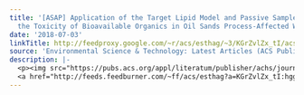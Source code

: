 ```yaml
---
title: '[ASAP] Application of the Target Lipid Model and Passive Samplers to Characterize
  the Toxicity of Bioavailable Organics in Oil Sands Process-Affected Water'
date: '2018-07-03'
linkTitle: http://feedproxy.google.com/~r/acs/esthag/~3/KGrZvlZx_tI/acs.est.8b00614
source: 'Environmental Science & Technology: Latest Articles (ACS Publications)'
description: |-
  <p><img src="https://pubs.acs.org/appl/literatum/publisher/achs/journals/content/esthag/0/esthag.ahead-of-print/acs.est.8b00614/20180703/images/medium/es-2018-00614j_0006.gif" alt="TOC Graphic"/></p><div><cite>Environmental Science & Technology</cite></div><div>DOI: 10.1021/acs.est.8b00614</div><div class="feedflare">
  <a href="http://feeds.feedburner.com/~ff/acs/esthag?a=KGrZvlZx_tI:hggOjUJ6uxk:yIl2AUoC8zA"><img src="http://feeds.feedburner.com/~ff/acs/esthag?d=yIl2AUoC8zA" border="0"></img></a>
---
```


